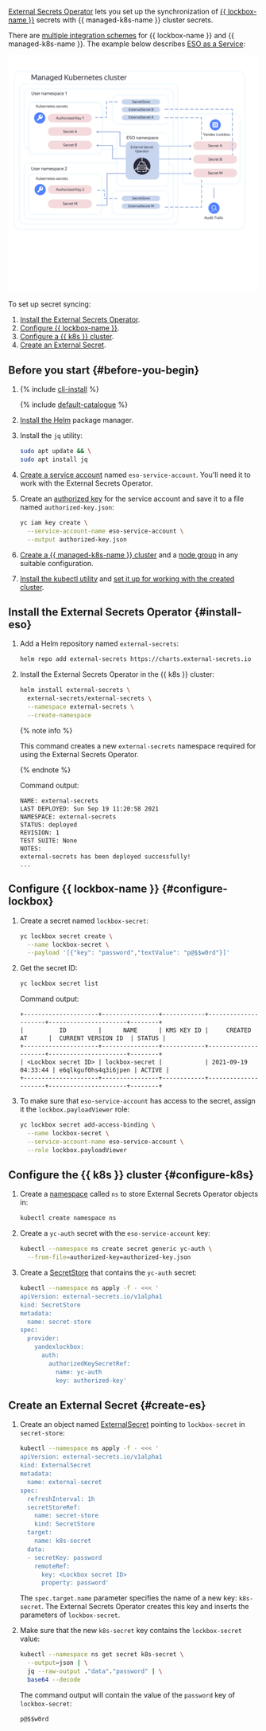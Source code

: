 [External Secrets Operator](https://external-secrets.io/provider-yandex-lockbox/) lets you set up the synchronization of [{{ lockbox-name }}](../../lockbox/) secrets with {{ managed-k8s-name }} cluster secrets.

There are [multiple integration schemes](https://external-secrets.io/guides-multi-tenancy) for {{ lockbox-name }} and {{ managed-k8s-name }}. The example below describes [ESO as a Service](https://external-secrets.io/guides-multi-tenancy/#eso-as-a-service):

![image](../../_assets/managed-kubernetes/mks-lockbox-eso.svg)

To set up secret syncing:
1. [Install the External Secrets Operator](#install-eso).
1. [Configure {{ lockbox-name }}](#configure-lockbox).
1. [Configure a {{ k8s }} cluster](#configure-k8s).
1. [Create an External Secret](#create-es).

## Before you start {#before-you-begin}

1. {% include [cli-install](../../_includes/cli-install.md) %}

   {% include [default-catalogue](../../_includes/default-catalogue.md) %}

1. [Install the Helm](https://helm.sh/docs/intro/install/) package manager.
1. Install the `jq` utility:

   ```bash
   sudo apt update && \
   sudo apt install jq
   ```

1. [Create a service account](../../iam/operations/sa/create.md) named `eso-service-account`. You'll need it to work with the External Secrets Operator.
1. Create an [authorized key](../../iam/concepts/authorization/access-key.md) for the service account and save it to a file named `authorized-key.json`:

   ```bash
   yc iam key create \
     --service-account-name eso-service-account \
     --output authorized-key.json
   ```

1. [Create a {{ managed-k8s-name }} cluster](../../managed-kubernetes/operations/kubernetes-cluster/kubernetes-cluster-create.md) and a [node group](../../managed-kubernetes/operations/node-group/node-group-create.md) in any suitable configuration.
1. [Install the kubectl utility](https://kubernetes.io/docs/tasks/tools/install-kubectl/) and [set it up for working with the created cluster](../../managed-kubernetes/operations/kubernetes-cluster/kubernetes-cluster-get-credetials.md).

## Install the External Secrets Operator {#install-eso}

1. Add a Helm repository named `external-secrets`:

   ```bash
   helm repo add external-secrets https://charts.external-secrets.io
   ```

1. Install the External Secrets Operator in the {{ k8s }} cluster:

   ```bash
   helm install external-secrets \
     external-secrets/external-secrets \
     --namespace external-secrets \
     --create-namespace
   ```

   {% note info %}

   This command creates a new `external-secrets` namespace required for using the External Secrets Operator.

   {% endnote %}

   Command output:

   ```text
   NAME: external-secrets
   LAST DEPLOYED: Sun Sep 19 11:20:58 2021
   NAMESPACE: external-secrets
   STATUS: deployed
   REVISION: 1
   TEST SUITE: None
   NOTES:
   external-secrets has been deployed successfully!
   ...
   ```

## Configure {{ lockbox-name }} {#configure-lockbox}

1. Create a secret named `lockbox-secret`:

   ```bash
   yc lockbox secret create \
     --name lockbox-secret \
     --payload '[{"key": "password","textValue": "p@$$w0rd"}]'
   ```

1. Get the secret ID:

   ```bash
   yc lockbox secret list
   ```

   Command output:

   ```text
   +---------------------+----------------+------------+---------------------+----------------------+--------+
   |          ID         |      NAME      | KMS KEY ID |     CREATED AT      |  CURRENT VERSION ID  | STATUS |
   +---------------------+----------------+------------+---------------------+----------------------+--------+
   | <Lockbox secret ID> | lockbox-secret |            | 2021-09-19 04:33:44 | e6qlkguf0hs4q3i6jpen | ACTIVE |
   +---------------------+----------------+------------+---------------------+----------------------+--------+
   ```

1. To make sure that `eso-service-account` has access to the secret, assign it the `lockbox.payloadViewer` role:

   ```bash
   yc lockbox secret add-access-binding \
     --name lockbox-secret \
     --service-account-name eso-service-account \
     --role lockbox.payloadViewer
   ```

## Configure the {{ k8s }} cluster {#configure-k8s}

1. Create a [namespace](../../managed-kubernetes/concepts/index.md#namespace) called `ns` to store External Secrets Operator objects in:

   ```bash
   kubectl create namespace ns
   ```

1. Create a `yc-auth` secret with the `eso-service-account` key:

   ```bash
   kubectl --namespace ns create secret generic yc-auth \
     --from-file=authorized-key=authorized-key.json
   ```

1. Create a [SecretStore](https://external-secrets.io/api-secretstore/) that contains the `yc-auth` secret:

   ```bash
   kubectl --namespace ns apply -f - <<< '
   apiVersion: external-secrets.io/v1alpha1
   kind: SecretStore
   metadata:
     name: secret-store
   spec:
     provider:
       yandexlockbox:
         auth:
           authorizedKeySecretRef:
             name: yc-auth
             key: authorized-key'
   ```

## Create an External Secret {#create-es}

1. Create an object named [ExternalSecret](https://external-secrets.io/api-externalsecret/) pointing to `lockbox-secret` in `secret-store`:

   ```bash
   kubectl --namespace ns apply -f - <<< '
   apiVersion: external-secrets.io/v1alpha1
   kind: ExternalSecret
   metadata:
     name: external-secret
   spec:
     refreshInterval: 1h
     secretStoreRef:
       name: secret-store
       kind: SecretStore
     target:
       name: k8s-secret
     data:
     - secretKey: password
       remoteRef:
         key: <Lockbox secret ID>
         property: password'
   ```

   The `spec.target.name` parameter specifies the name of a new key: `k8s-secret`. The External Secrets Operator creates this key and inserts the parameters of `lockbox-secret`.

1. Make sure that the new `k8s-secret` key contains the `lockbox-secret` value:

   ```bash
   kubectl --namespace ns get secret k8s-secret \
     --output=json | \
     jq --raw-output ."data"."password" | \
     base64 --decode
   ```

   The command output will contain the value of the `password` key of `lockbox-secret`:

   ```text
   p@$$w0rd
   ```